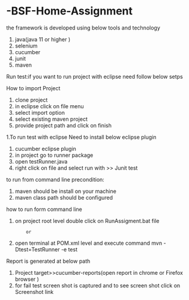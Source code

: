 # -BSF-Home-Assignment

the framework is developed using below tools and technology 
1. java(java 11 or higher ) 
2. selenium 
3. cucumber 
4. junit
5. maven

Run test:if you want to run project with eclipse need follow below setps 

How to import Project 

1. clone project 
2. in eclipse click on file menu
3. select import option 
4. select existing maven project 
5. provide project path and click on finish 


1.To run test with eclipse
Need to install below eclipse plugin
1. cucumber eclipse plugin
2. in project go to runner package 
3. open testRunner.java
4. right click on file and select run with >> Junit test


to run from command line 
precondition: 
1. maven should be install on your machine 
2. maven class path should be configured 

how to run form command line 
1. on project root level double click on RunAssigment.bat file 

           or 
           
1. open terminal at POM.xml level and execute command mvn -Dtest=TestRunner -e test


Report is generated at below path 
1. Project target>>cucumber-reports(open report in chrome or Firefox browser )
2. for fail test screen shot is captured and to see screen shot click on Screenshot link 






